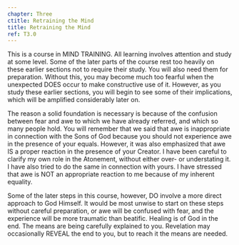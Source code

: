 ```yaml
---
chapter: Three
ctitle: Retraining the Mind
title: Retraining the Mind
ref: T3.0
---
```


This is a course in MIND TRAINING. All learning involves attention
and study at some level. Some of the later parts of the course rest too
heavily on these earlier sections not to require their study. You will
also need them for preparation. Without this, you may become much too
fearful when the unexpected DOES occur to make constructive use of it.
However, as you study these earlier sections, you will begin to see some
of their implications, which will be amplified considerably later on.

The reason a solid foundation is necessary is because of the confusion
between fear and awe to which we have already referred, and which so
many people hold. You will remember that we said that awe is
inappropriate in connection with the Sons of God because you should not
experience awe in the presence of your equals. However, it was also
emphasized that awe IS a proper reaction in the presence of your
Creator. I have been careful to clarify my own role in the Atonement,
without either over- or understating it. I have also tried to do the
same in connection with yours. I have stressed that awe is NOT an
appropriate reaction to me because of my inherent equality.

Some of the later steps in this course, however, DO involve a more
direct approach to God Himself. It would be most unwise to start on
these steps without careful preparation, or awe will be confused with
fear, and the experience will be more traumatic than beatific. Healing
is of God in the end. The means are being carefully
explained to you. Revelation may occasionally REVEAL the end to you, but
to reach it the means are needed.

